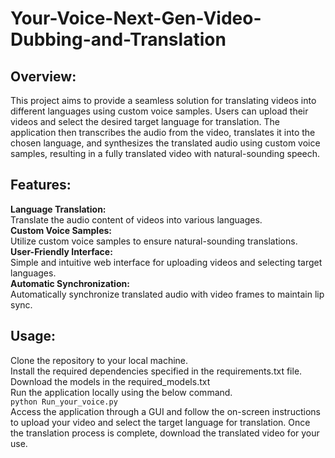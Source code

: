 # Your-Voice-Next-Gen-Video-Dubbing-and-Translation
## Overview:

This project aims to provide a seamless solution for translating videos into different languages using custom voice samples. Users can upload their videos and select the desired target language for translation. The application then transcribes the audio from the video, translates it into the chosen language, and synthesizes the translated audio using custom voice samples, resulting in a fully translated video with natural-sounding speech.


## Features:

  **Language Translation:**   
  Translate the audio content of videos into various languages.  
  **Custom Voice Samples:**   
  Utilize custom voice samples to ensure natural-sounding translations.  
  **User-Friendly Interface:**   
  Simple and intuitive web interface for uploading videos and selecting target languages.  
  **Automatic Synchronization:**   
  Automatically synchronize translated audio with video frames to maintain lip sync.  


## Usage:
  Clone the repository to your local machine.   
  Install the required dependencies specified in the requirements.txt file.     
  Download the models in the required_models.txt   
  Run the application locally using the below command.   
  `python Run_your_voice.py`    
  Access the application through a GUI and follow the on-screen instructions to upload your video and select the target language for translation.
  Once the translation process is complete, download the translated video for your use.
